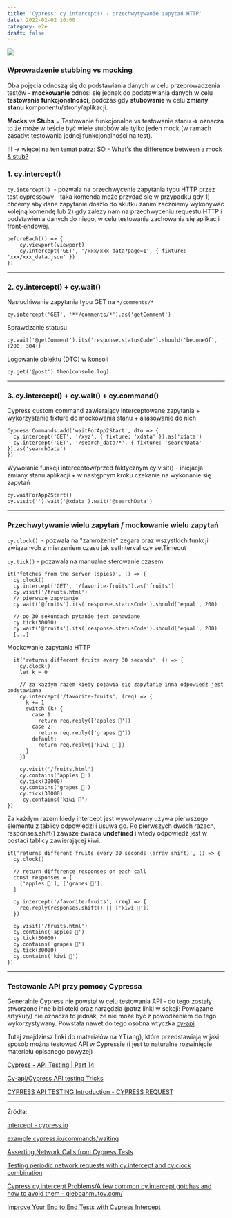 ```yaml
---
title: 'Cypress: cy.intercept() - przechwytywanie zapytań HTTP'
date: 2022-02-02 10:00
category: e2e
draft: false
---
```


![](https://i.ytimg.com/vi/gGDI3ee81d8/maxresdefault.jpg)

### Wprowadzenie stubbing vs mocking

Oba pojęcia odnoszą się do podstawiania danych w celu przeprowadzenia testów - **mockowanie** odnosi się jednak do podstawiania danych w celu **testowania funkcjonalności**, podczas gdy **stubowanie** w celu **zmiany stanu** komponentu/strony/aplikacji.


**Mocks** vs **Stubs** = Testowanie funkcjonalne vs testowanie stanu => oznacza to że może w teście być wiele stubbów ale tylko jeden mock (w ramach zasady: testowania jednej funkcjonalności na test).


!!! -> więcej na ten temat patrz: [SO - What's the difference between a mock & stub?](https://stackoverflow.com/questions/3459287/whats-the-difference-between-a-mock-stub)

### 1. cy.intercept()


`cy.intercept() `- pozwala na przechwycenie zapytania typu HTTP przez test cypressowy - taka komenda może przydać się w przypadku gdy 1) chcemy aby dane zapytanie doszło do skutku zanim zaczniemy wykonywać kolejną komendę lub 2) gdy zależy nam na przechwyceniu requestu HTTP i podstawienia danych do niego, w celu testowania zachowania się aplikacji front-endowej.


    beforeEach(() => {
        cy.viewport(viewport)
        cy.intercept('GET', '/xxx/xxx_data?page=1', { fixture: 'xxx/xxx_data.json' })
    })
        
---
### 2. cy.intercept() + cy.wait()
 
Nasłuchiwanie zapytania typu GET na `*/comments/*`

    cy.intercept('GET', '**/comments/*').as('getComment')

Sprawdzanie statusu

    cy.wait('@getComment').its('response.statusCode').should('be.oneOf', [200, 304])
    
Logowanie obiektu (DTO) w konsoli 

    cy.get('@post').then(console.log)

---
### 3. cy.intercept() + cy.wait() + cy.command()

Cypress custom command zawierający interceptowane zapytania + wykorzystanie fixture do mockowania stanu + aliasowanie do nich

    Cypress.Commands.add('waitForApp2Start', dto => {
      cy.intercept('GET', '/xyz', { fixture: 'xdata' }).as('xdata')
      cy.intercept('GET', '/search_data?*', { fixture: 'searchData' }).as('searchData')
    })

Wywołanie funkcji interceptów/przed faktycznym cy.visit() - inicjacja zmiany stanu aplikacji + w następnym kroku czekanie na wykonanie się zapytań

    cy.waitForApp2Start()
    cy.visit('').wait('@xdata').wait('@searchData')

---
### Przechwytywanie wielu zapytań / mockowanie wielu zapytań

`cy.clock() `- pozwala na "zamrożenie" zegara oraz wszystkich funkcji związanych z mierzeniem czasu jak setInterval czy setTimeout

`cy.tick()` - pozawala na manualne sterowanie czasem

    it('fetches from the server (spies)', () => {
      cy.clock()
      cy.intercept('GET', '/favorite-fruits').as('fruits')
      cy.visit('/fruits.html')
      // pierwsze zapytanie
      cy.wait('@fruits').its('response.statusCode').should('equal', 200)

      // po 30 sekundach pytanie jest ponawiane 
      cy.tick(30000)
      cy.wait('@fruits').its('response.statusCode').should('equal', 200)
      [...]


Mockowanie zapytania HTTP

      it('returns different fruits every 30 seconds', () => {
        cy.clock()
        let k = 0

        // za każdym razem kiedy pojawia się zapytanie inna odpowiedź jest podstawiana
        cy.intercept('/favorite-fruits', (req) => {
          k += 1
          switch (k) {
            case 1:
              return req.reply(['apples 🍎'])
            case 2:
              return req.reply(['grapes 🍇'])
            default:
              return req.reply(['kiwi 🥝'])
          }
        })

        cy.visit('/fruits.html')
        cy.contains('apples 🍎')
        cy.tick(30000)
        cy.contains('grapes 🍇')
        cy.tick(30000)
         cy.contains('kiwi 🥝')
    })
 
Za każdym razem kiedy intercept jest wywoływany używa pierwszego elementu z tablicy odpowiedzi i usuwa go.
Po pierwszych dwóch razach, responses.shift() zawsze zwraca **undefined** i wtedy odpowiedź jest w postaci tablicy zawierającej kiwi.


    it('returns different fruits every 30 seconds (array shift)', () => {
      cy.clock()

      // return difference responses on each call
      const responses = [
        ['apples 🍎'], ['grapes 🍇'],
      ]

      cy.intercept('/favorite-fruits', (req) => {
        req.reply(responses.shift() || ['kiwi 🥝'])
      })

      cy.visit('/fruits.html')
      cy.contains('apples 🍎')
      cy.tick(30000)
      cy.contains('grapes 🍇')
      cy.tick(30000)
      cy.contains('kiwi 🥝')
    })
    

----
### Testowanie API przy pomocy Cypressa

Generalnie Cypress nie powstał w celu testowania API - do tego zostały stworzone inne biblioteki oraz narzędzia (patrz linki w sekcji: Powiązane artykuły) nie oznacza to jednak, że nie może być z powodzeniem do tego wykorzystywany. Powstała nawet do tego osobna wtyczka [cy-api](https://github.com/bahmutov/cy-api).

Tutaj znajdziesz linki do materiałów na YT(ang), które przedstawiają w jaki sposób można testować API w Cypressie (i jest to naturalne rozwinięcie materiału opisanego powyżej)

[Cypress - API Testing | Part 14](https://www.youtube.com/watch?v=TocjjF_pARo)

[Cy-api/Cypress API testing Tricks](https://www.youtube.com/watch?v=OICPSvIWAQg)

[CYPRESS API TESTING Introduction - CYPRESS REQUEST](https://www.youtube.com/watch?v=bcO2E6XFJCY&list=PLYDwWPRvXB8-8LG2hZv25HO6C3w_vezZb&index=15)


----

Źródła:

[intercept - cypress.io](https://docs.cypress.io/api/commands/intercept)

[example.cypress.io/commands/waiting](https://example.cypress.io/commands/waiting)

[Asserting Network Calls from Cypress Tests](https://www.cypress.io/blog/2019/12/23/asserting-network-calls-from-cypress-tests/)

[Testing periodic network requests with cy.intercept and cy.clock combination](https://www.cypress.io/blog/2021/02/23/cy-intercept-and-cy-clock/)

[Cypress cy.intercept Problems/A few common cy.intercept gotchas and how to avoid them - glebbahmutov.com/](https://glebbahmutov.com/blog/cypress-intercept-problems/)

[Improve Your End to End Tests with Cypress Intercept](https://javascript.plainenglish.io/improve-your-end-to-end-tests-with-cypress-intercept-2c68156d9495)



